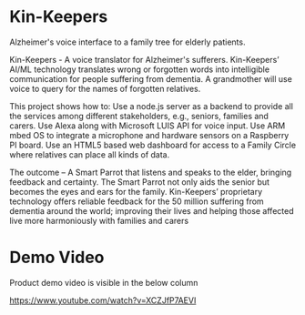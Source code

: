 # Kin-Keepers
Alzheimer's voice interface to a family tree for elderly patients.

Kin-Keepers - A voice translator for Alzheimer's sufferers. Kin-Keepers’ AI/ML technology translates wrong or forgotten words into intelligible communication for people suffering from dementia. A grandmother will use voice to query for the names of forgotten relatives. 

This project shows how to: 
Use a node.js server as a backend to provide all the services among different stakeholders, e.g., seniors, families and carers. 
Use Alexa along with Microsoft LUIS API for voice input. 
Use ARM mbed OS to integrate a microphone and hardware sensors on a Raspberry PI board. 
Use an HTML5 based web dashboard for access to a Family Circle where relatives can place all kinds of data.

The outcome – A Smart Parrot that listens and speaks to the elder, bringing feedback and certainty. The Smart Parrot not only aids the senior but becomes the eyes and ears for the family. Kin-Keepers’ proprietary technology offers reliable feedback for the 50 million suffering from dementia around the world; improving their lives and helping those affected live more harmoniously with families and carers

#  Demo Video 

Product demo video is visible in the below column 

https://www.youtube.com/watch?v=XCZJfP7AEVI
